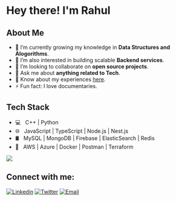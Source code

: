 

<!--
**rahulmansharamani14/rahulmansharamani14** is a ✨ _special_ ✨ repository because its `README.md` (this file) appears on your GitHub profile.

Here are some ideas to get you started:

- 🔭 I’m currently working on ...
- 🌱 I’m currently learning ...
- 👯 I’m looking to collaborate on ...
- 🤔 I’m looking for help with ...
- 💬 Ask me about ...
- 📫 How to reach me: ...
- 😄 Pronouns: ...
- ⚡ Fun fact: ...
-->


# Hey there! I'm Rahul

## About Me

- 🔭 I’m currently growing my knowledge in **Data Structures and Alogorithms**.
- 🌱 I’m also interested in building scalable **Backend services**.
- 👯 I’m looking to collaborate on **open source projects**.
- 💬 Ask me about **anything related to Tech**.
- 📄 Know about my experiences [here](https://drive.google.com/file/d/1b4eqBgigFBesR2ASzjBRy7SJT6gf2gHI/view?usp=sharing).
- ⚡ Fun fact: I love documentaries.

## Tech Stack

- 💻 &nbsp; C++ | Python
- 🌐 &nbsp; JavaScript | TypeScript | Node.js | Nest.js 
- 🛢 &nbsp; MySQL | MongoDB | Firebase | ElasticSearch | Redis
- 💈 &nbsp; AWS | Azure | Docker | Postman | Terraform

[![](https://visitcount.itsvg.in/api?id=rahulmansharamani14&label=Profile%20Views&color=0&pretty=true)](https://visitcount.itsvg.in)

## Connect with me:

[![Linkedin](https://img.shields.io/badge/LinkedIn-blue.svg?style=for-the-badge&logo=linkedin)][linkedin]
[![Twitter](https://img.shields.io/badge/Twitter-skyblue.svg?style=for-the-badge&logo=twitter)][twitter]
[![Email](https://img.shields.io/badge/Email-gray?style=for-the-badge&logo=google-chat)](mailto:rahul2002aug@gmail.com)

<br />

[linkedin]: https://www.linkedin.com/in/mansharamani-rahul
[twitter]: https://twitter.com/mansharamani_14
